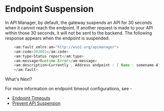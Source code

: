 # Endpoint Suspension

In API Manager, by default, the gateway suspends an API for 30 seconds when it cannot reach the endpoint. If another request is made to your API within those 30 seconds, it will not be sent to the backend. The following response appears when the endpoint is suspended.

``` java
    <am:fault xmlns:am="http://wso2.org/apimanager">
    <am:code>303001</am:code>
    <am:type>Status report</am:type>
    <am:message>Runtime Error</am:message>
    <am:description>Currently , Address endpoint : [ Name : somename-AT-sometenant--test_me_APIproductionEndpoint_0 ] [ State : SUSPENDED ]</am:description>
    </am:fault>
```

 <div class="admonition note">
 <p class="admonition-title">What's Next?</p>

 <p>For more information on endpoint timeout configurations, see -
 <ul><li><a href="{{base_path}}/manage-apis/design/endpoints/resiliency/endpoint-timeouts">Endpoint Timeouts</a>
 </li>
<li><a href="{{base_path}}/manage-apis/design/endpoints/resiliency/prevent-api-suspension">Prevent API Suspension</a></li></ul></p>
 </div>

